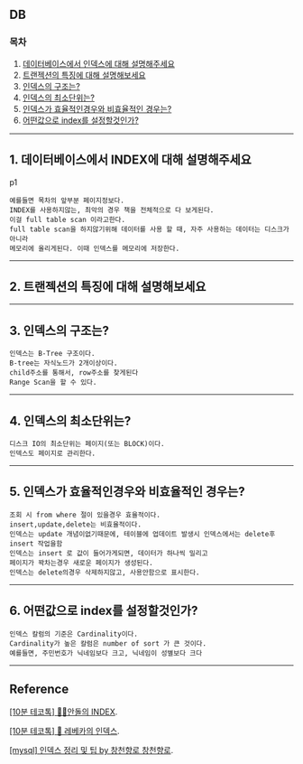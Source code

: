 
## DB
### 목차
1. [데이터베이스에서 인덱스에 대해 설명해주세요](#p1)
2. [트랜젝션의 특징에 대해 설명해보세요](#2.)
3. [인덱스의 구조는?](#3.)
4. [인덱스의 최소단위는?](#4.)
5. [인덱스가 효율적인경우와 비효율적인 경우는?](#5.)
6. [어떤값으로 index를 설정할것인가?](#6.)
---

## 1. 데이터베이스에서 INDEX에 대해 설명해주세요
p1
```
예를들면 목차의 앞부분 페이지정보다.
INDEX를 사용하지않는, 최악의 경우 책을 전체적으로 다 보게된다.
이걸 full table scan 이라고한다.
full table scan을 하지않기위해 데이터를 사용 할 때, 자주 사용하는 데이터는 디스크가 아니라
메모리에 올리게된다. 이때 인덱스를 메모리에 저장한다.
```  

---

## 2. 트랜젝션의 특징에 대해 설명해보세요  

---

## 3. 인덱스의 구조는?
```
인덱스는 B-Tree 구조이다.
B-tree는 자식노드가 2개이상이다.
child주소를 통해서, row주소를 찾게된다
Range Scan을 할 수 있다.
```

---

## 4. 인덱스의 최소단위는?
```
디스크 IO의 최소단위는 페이지(또는 BLOCK)이다.
인덱스도 페이지로 관리한다.
```

---

## 5. 인덱스가 효율적인경우와 비효율적인 경우는?
```
조회 시 from where 절이 있을경우 효율적이다.
insert,update,delete는 비효율적이다.
인덱스는 update 개념이없기때문에, 테이블에 업데이트 발생시 인덱스에서는 delete후 insert 작업을함
인덱스는 insert 로 값이 들어가게되면, 데이터가 하나씩 밀리고
페이지가 꽉차는경우 새로운 페이지가 생성된다.
인덱스는 delete의경우 삭제하지않고, 사용안함으로 표시한다.
```

---

## 6. 어떤값으로 index를 설정할것인가?
```
인덱스 칼럼의 기준은 Cardinality이다.
Cardinality가 높은 칼럼은 number of sort 가 큰 것이다.
예를들면, 주민번호가 닉네임보다 크고, 닉네임이 성별보다 크다
```

---

## Reference
[[10분 테코톡] 👨‍🏫안돌의 INDEX](https://www.youtube.com/watch?v=NkZ6r6z2pBg&list=PLgXGHBqgT2TvpJ_p9L_yZKPifgdBOzdVH&index=80).

[[10분 테코톡] 🦋 레베카의 인덱스](https://www.youtube.com/watch?v=9ZXIoh9PtwY&list=UU-mOekGSesms0agFntnQang&index=49).

[[mysql] 인덱스 정리 및 팁 by 창천향로 창천향로](https://jojoldu.tistory.com/243).